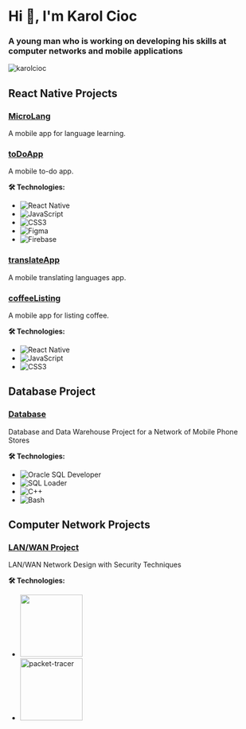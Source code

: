 # Hi 👋, I'm Karol Cioc #
<h3 align="left">A young man who is working on developing his skills at computer networks and mobile applications</h3>
<p align="left"><img src="https://komarev.com/ghpvc/?username=karolcioc&label=Profile%20views&color=0e75b6&style=flat" alt="karolcioc" /></p>

## React Native Projects

### [MicroLang](https://github.com/KarolCioc/MicroLang)
A mobile app for language learning.

### [toDoApp](https://github.com/KarolCioc/toDoApp)
A mobile to-do app.

**🛠️ Technologies:**
- ![React Native](https://img.shields.io/badge/React_Native-blue?style=flat&logo=react)
- ![JavaScript](https://img.shields.io/badge/JavaScript-yellow?style=flat&logo=javascript)
- ![CSS3](https://img.shields.io/badge/CSS3-blue?style=flat&logo=css3)
- ![Figma](https://img.shields.io/badge/Figma-purple?style=flat&logo=figma)
- ![Firebase](https://img.shields.io/badge/Firebase-orange?style=flat&logo=firebase)

### [translateApp](https://github.com/KarolCioc/translateApp)
A mobile translating languages app.

### [coffeeListing](https://github.com/KarolCioc/coffeeListing)
A mobile app for listing coffee.

**🛠️ Technologies:**
- ![React Native](https://img.shields.io/badge/React_Native-blue?style=flat&logo=react)
- ![JavaScript](https://img.shields.io/badge/JavaScript-yellow?style=flat&logo=javascript)
- ![CSS3](https://img.shields.io/badge/CSS3-blue?style=flat&logo=css3)

## Database Project

### [Database](https://github.com/KarolCioc/Projekt-bazy-danych-i-hurtowni-danych)
Database and Data Warehouse Project for a Network of Mobile Phone Stores

**🛠️ Technologies:**
- ![Oracle SQL Developer](https://img.shields.io/badge/SQL%20Developer%20Data%20Modeler-%230073cf.svg?style=for-the-badge&logo=oracle&logoColor=white)
- ![SQL Loader](https://img.shields.io/badge/SQL%20Loader-%23f29111.svg?style=for-the-badge&logo=database&logoColor=white)
- ![C++](https://img.shields.io/badge/C++-%2300599C.svg?style=for-the-badge&logo=c%2B%2B&logoColor=white)
- ![Bash](https://img.shields.io/badge/Bash-%23121011.svg?style=for-the-badge&logo=gnu-bash&logoColor=white)

## Computer Network Projects

### [LAN/WAN Project](https://github.com/KarolCioc/LAN-WAN-Network-Design-with-Security-Techniques)
LAN/WAN Network Design with Security Techniques

**🛠️ Technologies:**
- <img src="https://img.shields.io/badge/Cisco-1BA0D7?style=for-the-badge&logo=cisco&logoColor=white" width="125" />
- <img width="125" alt="packet-tracer" src="https://github.com/user-attachments/assets/02ec68cb-a16f-4009-b7df-b8137ca486aa" />


